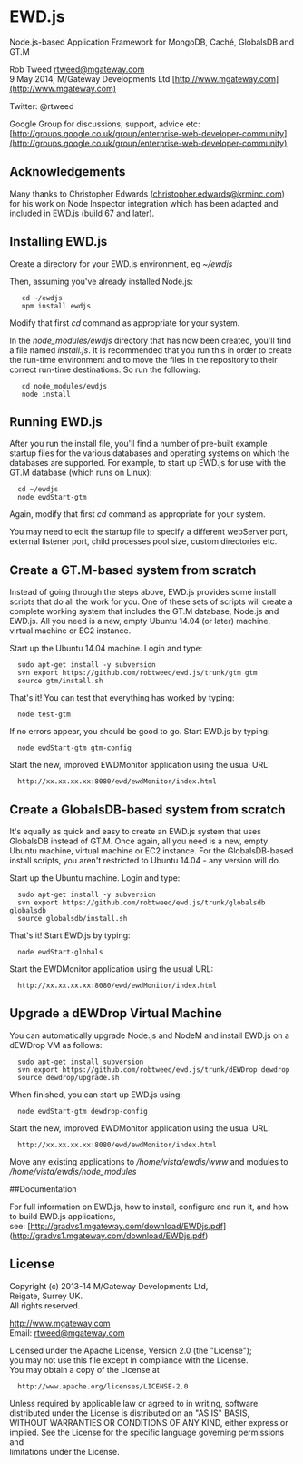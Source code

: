 # EWD.js
 
Node.js-based Application Framework for MongoDB, Cach&#233;, GlobalsDB and GT.M

Rob Tweed <rtweed@mgateway.com>  
9 May 2014, M/Gateway Developments Ltd [http://www.mgateway.com](http://www.mgateway.com)  

Twitter: @rtweed

Google Group for discussions, support, advice etc: [http://groups.google.co.uk/group/enterprise-web-developer-community](http://groups.google.co.uk/group/enterprise-web-developer-community)

## Acknowledgements

Many thanks to Christopher Edwards (christopher.edwards@krminc.com) for his work on Node Inspector
integration which has been adapted and included in EWD.js (build 67 and later).

## Installing EWD.js

Create a directory for your EWD.js environment, eg *~/ewdjs*

Then, assuming you've already installed Node.js:

       cd ~/ewdjs
       npm install ewdjs

Modify that first *cd* command as appropriate for your system.

In the *node_modules/ewdjs* directory that has now been created, you'll find a file named *install.js*.  It is 
recommended that you run this in order to create the run-time environment and to move the files in
the repository to their correct run-time destinations.  So run the following:

       cd node_modules/ewdjs
       node install


## Running EWD.js
	
After you run the install file, you'll find a number of pre-built example startup files for the various
databases and operating systems on which the databases are supported.  For example, to start up EWD.js 
for use with the GT.M database (which runs on Linux):

      cd ~/ewdjs
      node ewdStart-gtm

Again, modify that first *cd* command as appropriate for your system.

You may need to edit the startup file to specify a different webServer port, external listener port,
child processes pool size, custom directories etc.

## Create a GT.M-based system from scratch

Instead of going through the steps above, EWD.js provides some install scripts that do all the work for you.
One of these sets of scripts will create a complete working system that includes the GT.M database, 
Node.js and EWD.js.  All you need is a new, empty Ubuntu 14.04 (or later) machine, virtual machine or
EC2 instance.

Start up the Ubuntu 14.04 machine.  Login and type:

      sudo apt-get install -y subversion
      svn export https://github.com/robtweed/ewd.js/trunk/gtm gtm
      source gtm/install.sh

That's it!  You can test that everything has worked by typing:

      node test-gtm

If no errors appear, you should be good to go.  Start EWD.js by typing:

      node ewdStart-gtm gtm-config

Start the new, improved EWDMonitor application using the usual URL:

      http://xx.xx.xx.xx:8080/ewd/ewdMonitor/index.html

## Create a GlobalsDB-based system from scratch

It's equally as quick and easy to create an EWD.js system that uses GlobalsDB instead of GT.M. 
Once again, all you need is a new, empty Ubuntu machine, virtual machine or
EC2 instance.  For the GlobalsDB-based install scripts, you aren't restricted to Ubuntu 14.04 - any
version will do.

Start up the Ubuntu machine.  Login and type:

      sudo apt-get install -y subversion
      svn export https://github.com/robtweed/ewd.js/trunk/globalsdb globalsdb
      source globalsdb/install.sh

That's it!  Start EWD.js by typing:

      node ewdStart-globals

Start the EWDMonitor application using the usual URL:

      http://xx.xx.xx.xx:8080/ewd/ewdMonitor/index.html

## Upgrade a dEWDrop Virtual Machine

You can automatically upgrade Node.js and NodeM and install EWD.js on a dEWDrop VM as follows:

      sudo apt-get install subversion
      svn export https://github.com/robtweed/ewd.js/trunk/dEWDrop dewdrop
      source dewdrop/upgrade.sh

When finished, you can start up EWD.js using:

      node ewdStart-gtm dewdrop-config

Start the new, improved EWDMonitor application using the usual URL:

      http://xx.xx.xx.xx:8080/ewd/ewdMonitor/index.html


Move any existing applications to */home/vista/ewdjs/www*  and modules to */home/vista/ewdjs/node_modules*


##Documentation

For full information on EWD.js, how to install, configure and run it, and how to build EWD.js applications,  
see: [http://gradvs1.mgateway.com/download/EWDjs.pdf]
(http://gradvs1.mgateway.com/download/EWDjs.pdf)


## License

 Copyright (c) 2013-14 M/Gateway Developments Ltd,                           
 Reigate, Surrey UK.                                                      
 All rights reserved.                                                     
                                                                           
  http://www.mgateway.com                                                  
  Email: rtweed@mgateway.com                                               
                                                                           
                                                                           
  Licensed under the Apache License, Version 2.0 (the "License");          
  you may not use this file except in compliance with the License.         
  You may obtain a copy of the License at                                  
                                                                           
      http://www.apache.org/licenses/LICENSE-2.0                           
                                                                           
  Unless required by applicable law or agreed to in writing, software      
  distributed under the License is distributed on an "AS IS" BASIS,        
  WITHOUT WARRANTIES OR CONDITIONS OF ANY KIND, either express or implied. 
  See the License for the specific language governing permissions and      
   limitations under the License.      
